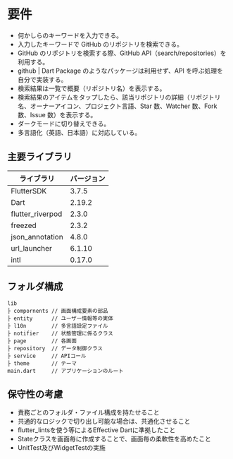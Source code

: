 # 要件

 - 何かしらのキーワードを入力できる。
 - 入力したキーワードで GitHub のリポジトリを検索できる。
 - GitHub のリポジトリを検索する際、GitHub API（search/repositories）を利用する。
 - github | Dart Package のようなパッケージは利用せず、API を呼ぶ処理を自分で実装する。
 - 検索結果は一覧で概要（リポジトリ名）を表示する。
 - 検索結果のアイテムをタップしたら、該当リポジトリの詳細（リポジトリ名、オーナーアイコン、プロジェクト言語、Star 数、Watcher 数、Fork 数、Issue 数）を表示する。
 - ダークモードに切り替えできる。
 - 多言語化（英語、日本語）に対応している。

## 主要ライブラリ

|ライブラリ| バージョン |
|--|--|
| FlutterSDK | 3.7.5 |
| Dart | 2.19.2 |
| flutter_riverpod | 2.3.0 |
| freezed | 2.3.2 |
| json_annotation | 4.8.0 |
| url_launcher | 6.1.10 |
| intl | 0.17.0 |

## フォルダ構成

```lib配下
lib
├ compornents // 画面構成要素の部品
├ entity      // ユーザー情報等の実体
├ l10n        // 多言語設定ファイル
├ notifier    // 状態管理に係るクラス
├ page        // 各画面
├ repository  // データ制御クラス
├ service     // APIコール
├ theme       // テーマ
main.dart     // アプリケーションのルート
```

## 保守性の考慮

 - 責務ごとのフォルダ・ファイル構成を持たせること
 - 共通的なロジックで切り出し可能な場合は、共通化させること
 - flutter_lintsを使う等によるEffective Dartに準拠したこと
 - Stateクラスを画面毎に作成することで、画面毎の柔軟性を高めたこと
 - UnitTest及びWidgetTestの実施
